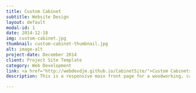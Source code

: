 ```yaml
---
title: Custom Cabinet
subtitle: Website Design
layout: default
modal-id: 1
date: 2014-12-18
img: custom-cabinet.jpg
thumbnail: custom-cabinet-thumbnail.jpg
alt: image-alt
project-date: December 2014
client: Project Site Template
category: Web Development
link: <a href="http://webdevdjm.github.io/CabinetSite/">Custom Cabinets</a>
description: This is a responsive main front page for a woodworking, cabinet, kitchen, bathroom, design or other shop. Bootstrap was used as a base CSS but I would not say this site looks like a typical Bootstrap site. I also used Yeoman, Grunt, Bower to develop and build the site. This was developed as practice for using HTML/CSS/Javascript/jQuery skills.

---
```

